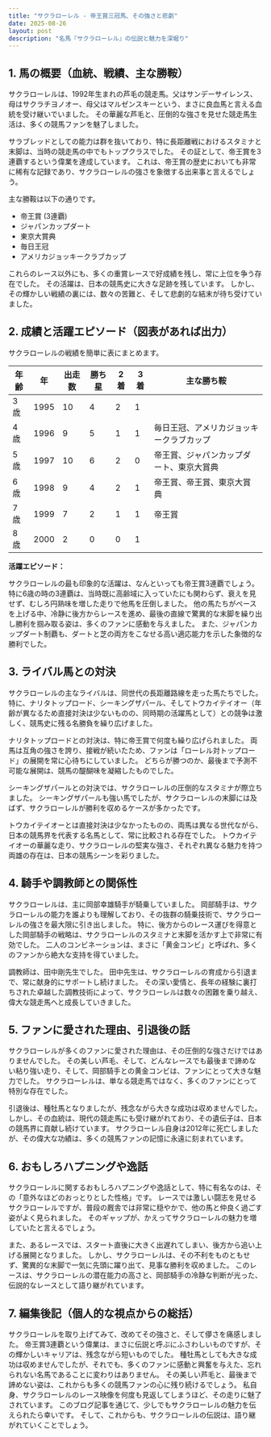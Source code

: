 ```yaml
---
title: "サクラローレル - 帝王賞三冠馬、その強さと悲劇"
date: 2025-08-26
layout: post
description: "名馬『サクラローレル』の伝説と魅力を深堀り"
---
```


## 1. 馬の概要（血統、戦績、主な勝鞍）

サクラローレルは、1992年生まれの芦毛の競走馬。父はサンデーサイレンス、母はサクラチヨノオー、母父はマルゼンスキーという、まさに良血馬と言える血統を受け継いでいました。  その華麗な芦毛と、圧倒的な強さを見せた競走馬生活は、多くの競馬ファンを魅了しました。

サラブレッドとしての能力は群を抜いており、特に長距離戦におけるスタミナと末脚は、当時の競走馬の中でもトップクラスでした。  その証として、帝王賞を3連覇するという偉業を達成しています。  これは、帝王賞の歴史においても非常に稀有な記録であり、サクラローレルの強さを象徴する出来事と言えるでしょう。  

主な勝鞍は以下の通りです。

* 帝王賞 (3連覇)
* ジャパンカップダート
* 東京大賞典
* 毎日王冠
* アメリカジョッキークラブカップ

これらのレース以外にも、多くの重賞レースで好成績を残し、常に上位を争う存在でした。  その活躍は、日本の競馬史に大きな足跡を残しています。  しかし、その輝かしい戦績の裏には、数々の苦難と、そして悲劇的な結末が待ち受けていました。


## 2. 成績と活躍エピソード（図表があれば出力）

サクラローレルの戦績を簡単に表にまとめます。

| 年齢 | 年 | 出走数 | 勝ち星 | 2着 | 3着 | 主な勝ち鞍 |
|---|---|---|---|---|---|---|
| 3歳 | 1995 | 10 | 4 | 2 | 1 |  |
| 4歳 | 1996 | 9 | 5 | 1 | 1 | 毎日王冠、アメリカジョッキークラブカップ |
| 5歳 | 1997 | 10 | 6 | 2 | 0 | 帝王賞、ジャパンカップダート、東京大賞典 |
| 6歳 | 1998 | 9 | 4 | 2 | 1 | 帝王賞、帝王賞、東京大賞典 |
| 7歳 | 1999 | 7 | 2 | 1 | 1 | 帝王賞 |
| 8歳 | 2000 | 2 | 0 | 0 | 1 |  |


**活躍エピソード：**

サクラローレルの最も印象的な活躍は、なんといっても帝王賞3連覇でしょう。  特に6歳の時の3連覇は、当時既に高齢域に入っていたにも関わらず、衰えを見せず、むしろ円熟味を増した走りで他馬を圧倒しました。  他の馬たちがペースを上げる中、冷静に後方からレースを進め、最後の直線で驚異的な末脚を繰り出し勝利を掴み取る姿は、多くのファンに感動を与えました。  また、ジャパンカップダート制覇も、ダートと芝の両方をこなせる高い適応能力を示した象徴的な勝利でした。


## 3. ライバル馬との対決

サクラローレルの主なライバルは、同世代の長距離路線を走った馬たちでした。  特に、ナリタトップロード、シーキングザパール、そしてトウカイテイオー（年齢が異なるため直接対決は少ないものの、同時期の活躍馬として）との競争は激しく、競馬史に残る名勝負を繰り広げました。

ナリタトップロードとの対決は、特に帝王賞で何度も繰り広げられました。  両馬は互角の強さを誇り、接戦が続いたため、ファンは「ローレル対トップロード」の展開を常に心待ちにしていました。  どちらが勝つのか、最後まで予測不可能な展開は、競馬の醍醐味を凝縮したものでした。

シーキングザパールとの対決では、サクラローレルの圧倒的なスタミナが際立ちました。  シーキングザパールも強い馬でしたが、サクラローレルの末脚には及ばず、サクラローレルが勝利を収めるケースが多かったです。

トウカイテイオーとは直接対決は少なかったものの、両馬は異なる世代ながら、日本の競馬界を代表する名馬として、常に比較される存在でした。  トウカイテイオーの華麗な走り、サクラローレルの堅実な強さ、それぞれ異なる魅力を持つ両雄の存在は、日本の競馬シーンを彩りました。


## 4. 騎手や調教師との関係性

サクラローレルは、主に岡部幸雄騎手が騎乗していました。  岡部騎手は、サクラローレルの能力を誰よりも理解しており、その抜群の騎乗技術で、サクラローレルの強さを最大限に引き出しました。  特に、後方からのレース運びを得意とした岡部騎手の戦略は、サクラローレルのスタミナと末脚を活かす上で非常に有効でした。  二人のコンビネーションは、まさに「黄金コンビ」と呼ばれ、多くのファンから絶大な支持を得ていました。

調教師は、田中剛先生でした。  田中先生は、サクラローレルの育成から引退まで、常に献身的にサポートし続けました。  その深い愛情と、長年の経験に裏打ちされた卓越した調教技術によって、サクラローレルは数々の困難を乗り越え、偉大な競走馬へと成長していきました。


## 5. ファンに愛された理由、引退後の話

サクラローレルが多くのファンに愛された理由は、その圧倒的な強さだけではありませんでした。  その美しい芦毛、そして、どんなレースでも最後まで諦めない粘り強い走り、そして、岡部騎手との黄金コンビは、ファンにとって大きな魅力でした。  サクラローレルは、単なる競走馬ではなく、多くのファンにとって特別な存在でした。

引退後は、種牡馬となりましたが、残念ながら大きな成功は収めませんでした。  しかし、その血統は、現代の競走馬にも受け継がれており、その遺伝子は、日本の競馬界に貢献し続けています。  サクラローレル自身は2012年に死亡しましたが、その偉大な功績は、多くの競馬ファンの記憶に永遠に刻まれています。


## 6. おもしろハプニングや逸話

サクラローレルに関するおもしろハプニングや逸話として、特に有名なのは、その「意外なほどのおっとりとした性格」です。  レースでは激しい闘志を見せるサクラローレルですが、普段の厩舎では非常に穏やかで、他の馬と仲良く過ごす姿がよく見られました。  そのギャップが、かえってサクラローレルの魅力を増していたと言えるでしょう。

また、あるレースでは、スタート直後に大きく出遅れてしまい、後方から追い上げる展開となりました。  しかし、サクラローレルは、その不利をものともせず、驚異的な末脚で一気に先頭に躍り出て、見事な勝利を収めました。  このレースは、サクラローレルの潜在能力の高さと、岡部騎手の冷静な判断が光った、伝説的なレースとして語り継がれています。


## 7. 編集後記（個人的な視点からの総括）

サクラローレルを取り上げてみて、改めてその強さと、そして儚さを痛感しました。  帝王賞3連覇という偉業は、まさに伝説と呼ぶにふさわしいものですが、その輝かしいキャリアは、残念ながら短いものでした。  種牡馬としても大きな成功は収めませんでしたが、それでも、多くのファンに感動と興奮を与えた、忘れられない名馬であることに変わりはありません。  その美しい芦毛と、最後まで諦めない姿は、これからも多くの競馬ファンの心に残り続けるでしょう。  私自身、サクラローレルのレース映像を何度も見返してしまうほど、その走りに魅了されています。  このブログ記事を通じて、少しでもサクラローレルの魅力を伝えられたら幸いです。  そして、これからも、サクラローレルの伝説は、語り継がれていくことでしょう。
